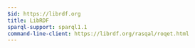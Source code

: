 ```yaml
---
$id: https://librdf.org
title: LibRDF
sparql-support: sparql1.1
command-line-client: https://librdf.org/rasqal/roqet.html
---
```

